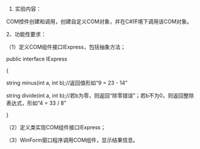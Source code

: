 1. 实验内容：

COM控件创建和调用，创建自定义COM对象，并在C#环境下调用该COM对象。

2、功能性要求：

（1）定义COM组件接口IExpress，包括抽象方法；

public interface IExpress

{

  string minus(int a, int b);//返回值形如“9 = 23 - 14”

  string divide(int a, int b);//若b为零，则返回“除零错误”；若b不为0，则返回整除表达式，形如“4 = 33 / 8”

}

（2）定义类实现COM组件接口IExpress；

（3）WinForm窗口程序调用COM组件，显示结果信息。